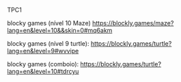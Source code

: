 TPC1

blocky games (nível 10 Maze)
https://blockly.games/maze?lang=en&level=10&&skin=0#mq6akm

blocky games (nível 9 turtle):
https://blockly.games/turtle?lang=en&level=9#wvvipe

blocky games (comboio):
https://blockly.games/turtle?lang=en&level=10#tdrcyu

